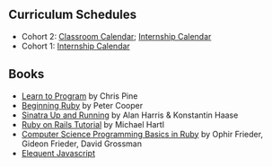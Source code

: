 Curriculum Schedules
--------------------
* Cohort 2: [Classroom Calendar](C02_classroom_calendar.md); [Internship Calendar](C02_internship_calendar.md)
* Cohort 1: [Internship Calendar](C01_internship_calendar.md)

Books
-----
* [Learn to Program](http://pine.fm/LearnToProgram/) by Chris Pine
* [Beginning Ruby](http://beginningruby.org/) by Peter Cooper
* [Sinatra Up and Running](http://shop.oreilly.com/product/0636920019664.do) by Alan Harris & Konstantin Haase
* [Ruby on Rails Tutorial](http://ruby.railstutorial.org/) by Michael Hartl
* [Computer Science Programming Basics in Ruby](http://shop.oreilly.com/product/0636920028192.do) by Ophir Frieder, Gideon Frieder, David Grossman
* [Elequent Javascript](http://eloquentjavascript.net/)
